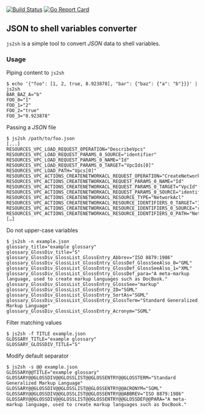 [![Build Status](https://travis-ci.org/iMilnb/js2sh.svg?branch=master)](https://travis-ci.org/iMilnb/js2sh)
[![Go Report Card](https://goreportcard.com/badge/github.com/iMilnb/js2sh)](https://goreportcard.com/report/github.com/iMilnb/js2sh)


## JSON to shell variables converter

`js2sh` is a simple tool to convert _JSON_ data to shell variables.

### Usage

Piping content to `js2sh`

```
$ echo '{"foo": [1, 2, true, 8.923878], "bar": {"baz": {"a": "b"}}}' | js2sh
BAR_BAZ_A="b"
FOO_0="1"
FOO_1="2"
FOO_2="true"
FOO_3="8.923878"
```

Passing a _JSON_ file
```
$ js2sh /path/to/foo.json
[...]
RESOURCES_VPC_LOAD_REQUEST_OPERATION="DescribeVpcs"
RESOURCES_VPC_LOAD_REQUEST_PARAMS_0_SOURCE="identifier"
RESOURCES_VPC_LOAD_REQUEST_PARAMS_0_NAME="Id"
RESOURCES_VPC_LOAD_REQUEST_PARAMS_0_TARGET="VpcIds[0]"
RESOURCES_VPC_LOAD_PATH="Vpcs[0]"
RESOURCES_VPC_ACTIONS_CREATENETWORKACL_REQUEST_OPERATION="CreateNetworkAcl"
RESOURCES_VPC_ACTIONS_CREATENETWORKACL_REQUEST_PARAMS_0_NAME="Id"
RESOURCES_VPC_ACTIONS_CREATENETWORKACL_REQUEST_PARAMS_0_TARGET="VpcId"
RESOURCES_VPC_ACTIONS_CREATENETWORKACL_REQUEST_PARAMS_0_SOURCE="identifier"
RESOURCES_VPC_ACTIONS_CREATENETWORKACL_RESOURCE_TYPE="NetworkAcl"
RESOURCES_VPC_ACTIONS_CREATENETWORKACL_RESOURCE_IDENTIFIERS_0_TARGET="Id"
RESOURCES_VPC_ACTIONS_CREATENETWORKACL_RESOURCE_IDENTIFIERS_0_SOURCE="response"
RESOURCES_VPC_ACTIONS_CREATENETWORKACL_RESOURCE_IDENTIFIERS_0_PATH="NetworkAcl.NetworkAclId"
[…]
```

Do not upper-case variables

```
$ js2sh -n example.json
glossary_title="example glossary"
glossary_GlossDiv_title="S"
glossary_GlossDiv_GlossList_GlossEntry_Abbrev="ISO 8879:1986"
glossary_GlossDiv_GlossList_GlossEntry_GlossDef_GlossSeeAlso_0="GML"
glossary_GlossDiv_GlossList_GlossEntry_GlossDef_GlossSeeAlso_1="XML"
glossary_GlossDiv_GlossList_GlossEntry_GlossDef_para="A meta-markup language, used to create markup languages such as DocBook."
glossary_GlossDiv_GlossList_GlossEntry_GlossSee="markup"
glossary_GlossDiv_GlossList_GlossEntry_ID="SGML"
glossary_GlossDiv_GlossList_GlossEntry_SortAs="SGML"
glossary_GlossDiv_GlossList_GlossEntry_GlossTerm="Standard Generalized Markup Language"
glossary_GlossDiv_GlossList_GlossEntry_Acronym="SGML"
```

Filter matching values
```
$ js2sh -f TITLE example.json
GLOSSARY_TITLE="example glossary"
GLOSSARY_GLOSSDIV_TITLE="S"
```

Modify default separator

```
$ js2sh -s @@ example.json
GLOSSARY@@TITLE="example glossary"
GLOSSARY@@GLOSSDIV@@GLOSSLIST@@GLOSSENTRY@@GLOSSTERM="Standard Generalized Markup Language"
GLOSSARY@@GLOSSDIV@@GLOSSLIST@@GLOSSENTRY@@ACRONYM="SGML"
GLOSSARY@@GLOSSDIV@@GLOSSLIST@@GLOSSENTRY@@ABBREV="ISO 8879:1986"
GLOSSARY@@GLOSSDIV@@GLOSSLIST@@GLOSSENTRY@@GLOSSDEF@@PARA="A meta-markup language, used to create markup languages such as DocBook."
```
